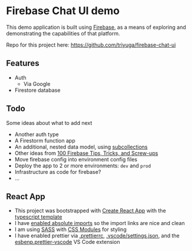 # Firebase Chat UI demo

This demo application is built using [Firebase](https://firebase.google.com/), as a means of exploring and demonstrating the capabilities of that platform.

Repo for this project here: https://github.com/triyuga/firebase-chat-ui

## Features

* Auth
    * Via Google
* Firestore database

## Todo

Some ideas about what to add next
* Another auth type
* A Firestorm function app
* An additional, nested data model, using [subcollections](https://firebase.google.com/docs/firestore/data-model#subcollections)
* Other ideas from [100 Firebase Tips, Tricks, and Screw-ups](https://www.youtube.com/watch?v=iWEgpdVSZyg&ab_channel=Fireship)
* Move firebase config into environment config files
* Deploy the app to 2 or more environments: `dev` and `prod`
* Infrastructure as code for firebase?
* ...

## React App

* This project was bootstrapped with [Create React App](https://github.com/facebook/create-react-app) with the [typescript template](https://create-react-app.dev/docs/adding-typescript/)
* I have [enabled absolute imports](https://create-react-app.dev/docs/importing-a-component/#absolute-imports) so the import links are nice and clean
* I am using [SASS](https://create-react-app.dev/docs/adding-a-sass-stylesheet/) with [CSS Modules](https://create-react-app.dev/docs/adding-a-css-modules-stylesheet/) for styling
* I have enabled prettier via [.prettierrc](./.prettierrc), [.vscode/settings.json](./.vscode/settings.json), and the [esbenp.prettier-vscode](https://marketplace.visualstudio.com/items?itemName=esbenp.prettier-vscode) VS Code extension
